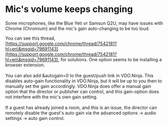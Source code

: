 # Mic's volume keeps changing

Some microphones, like the Blue Yeti or Samsun Q2U, may have issues with Chrome (Chromium) and the mic's gain auto-changing to be too loud.

You can see this thread, [https://support.google.com/chrome/thread/7542181?hl=en\&msgid=79691143](https://support.google.com/chrome/thread/7542181?hl=en\&msgid=79691143), for solutions. One option seems to be installing a browser extension.\
\
You can also add \&autogain=0 to the guest/push link in VDO.Ninja. This disables auto-gain functionality in VDO.Ninja, but it will be up to you then to manually set the gain accordingly. VDO.Ninja does offer a manual gain option that the director or publisher can control, and this gain-option does not interfere with the mic's own gain setting.\
\
If a guest has already joined a room, and this is an issue, the director can remotely disable the guest's auto gain via the advanced options -> audio settings -> auto gain control.&#x20;

